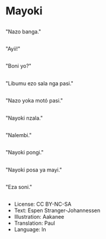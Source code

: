 # Mayoki

##
"Nazo banga."

##
"Ayii!"

##
"Boni yo?"

##
"Libumu ezo sala nga pasi."

##
"Nazo yoka motó pasi."

##
"Nayoki nzala."

##
"Nalembi."

##
"Nayoki pongi."

##
"Nayoki posa ya mayi."

##
"Eza soni."

##
* License: CC BY-NC-SA
* Text: Espen Stranger-Johannessen
* Illustration: Aakanee
* Translation: Paul
* Language: ln

